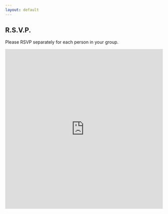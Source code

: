 ```yaml
---
layout: default
---
```


## R.S.V.P. ##

Please RSVP separately for each person in your group.

<iframe src="https://docs.google.com/forms/d/1AScrp4220ZtAVc0NIxJKr-Ts66go1hUWJMYAvR91N2Y/viewform?embedded=true" width="100%" height="510" frameborder="0" marginheight="0" marginwidth="0">Loading...</iframe>
